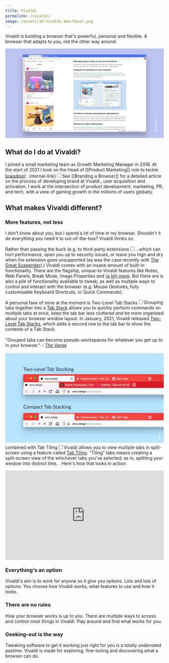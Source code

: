 ```yaml
---
title: Vivaldi
permalink: /vivaldi/
image: /assets/10-Vivaldi-Web-Panel.png
---
```


Vivaldi is building a browser that's powerful, personal and flexible. A browser that adapts to you, not the other way around.

![Vivaldi Browser](/assets/10-Vivaldi-Web-Panel.png)

## What do I do at Vivaldi?
I joined a small marketing team as Growth Marketing Manager in 2016. At the start of 2021 I took on the Head of [[Product Marketing]] role to tackle [branding](/branding-a-browser){: .internal-link}<input type="checkbox" id="cb8" /><label for="cb8"><sup></sup></label><span><span class="footnote-inner">See [[Branding a Browser]] for a detailed article on the process of developing brand at Vivaldi.</span></span>, user acquisition and activation. I work at the intersection of product development, marketing, PR, and tech, with a view of gaining growth in the millions of users globally.

## What makes Vivaldi different?

### More features, not less
I don't know about you, but I spend a lot of time in my browser. Shouldn't it do everything you need it to out-of-the-box? Vivaldi thinks so. 

Rather than passing the buck (e.g. to third-party extensions<input type="checkbox" id="cb7" /><label for="cb7"><sup></sup></label><span><span class="footnote-inner">...which can hurt performance, open you up to security issues, or leave you high and dry when the extension goes unsupported (as was the case recently with [The Great Suspender](https://www.theverge.com/2021/2/4/22266798/chrome-blocks-the-great-suspender-disabled-malware-tab-recovery)).</span></span>) Vivaldi comes with an insane amount of built-in functionality. There are the flagship, unique-to-Vivaldi features like Notes, Web Panels, Break Mode, Image Properties and [(a lot) more](https://vivaldi.com/features/). But there are is also a pile of functionality available to tweak; as well as multiple ways to control and interact with the browser (e.g. Mouse Gestures, fully customisable Keyboard Shortcuts, or Quick Commands).

A personal fave of mine at the moment is Two-Level Tab Stacks<input type="checkbox" id="cb1" /><label for="cb1"><sup></sup></label><span><span class="footnote-inner">Grouping tabs together into a [Tab Stack](https://help.vivaldi.com/desktop/tabs/tab-stacks/) allows you to quickly perform commands on multiple tabs at once, keep the tab bar less cluttered and be more organised about your browser window layout. In January, 2021, Vivaldi released [Two-Level Tab Stacks](https://vivaldi.com/blog/desktop/desktop-releases/vivaldi-tabs-two-level/), which adds a second row to the tab bar to show the contents of a Tab Stack.<br><br> "Grouped tabs can become pseudo-workspaces for whatever you get up to in your browser." – [The Verge](https://www.theverge.com/2021/1/28/22253198/vivaldi-web-browser-stacked-tabs-hoarding)<br><br>![](/assets/2_line_tab_stack_side_by_side.webp)</span></span> combined with Tab Tiling<input type="checkbox" id="cb2" /><label for="cb2"><sup></sup></label><span><span class="footnote-inner">Vivaldi allows you to view multiple tabs in split-screen using a feature called [Tab Tiling](https://help.vivaldi.com/desktop/tabs/tab-tiling/). "Tiling" tabs means creating a split-screen view of the whichever tabs you've selected; as in, splitting your window into distinct tiles. </span></span>. Here's how that looks in action:

<div style="position: relative; padding-bottom: 56.25%; height: 0;"><iframe src="https://www.loom.com/embed/50b155beffe84dfa836a9e4107b3f7c9" frameborder="0" webkitallowfullscreen mozallowfullscreen allowfullscreen style="position: absolute; top: 0; left: 0; width: 100%; height: 100%;"></iframe></div>

### Everything's an option
Vivaldi's aim is to work for anyone so it give you options. Lots and lots of options. You choose how Vivaldi works, what features to use and how it looks.

### There are no rules
How your browser works is up to you. There are multiple ways to access and control most things in Vivaldi. Play around and find what works for you.

### Geeking-out is the way
Tweaking software to get it working just right for you is a totally underrated pastime. Vivaldi is made for exploring, fine-tuning and discovering what a browser can do.

